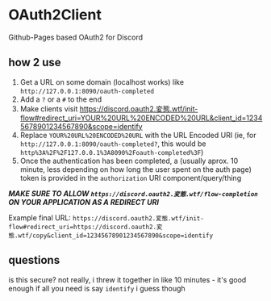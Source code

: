 # OAuth2Client
Github-Pages based OAuth2 for Discord

## how 2 use

1. Get a URL on some domain (localhost works) like `http://127.0.0.1:8090/oauth-completed`
2. Add a `?` or a `#` to the end
3. Make clients visit https://discord.oauth2.変態.wtf/init-flow#redirect_uri=YOUR%20URL%20ENCODED%20URL&client_id=12345678901234567890&scope=identify
4. Replace `YOUR%20URL%20ENCODED%20URL` with the URL Encoded URI (ie, for `http://127.0.0.1:8090/oauth-completed?`, this would be `http%3A%2F%2F127.0.0.1%3A8090%2Foauth-completed%3F`)
5. Once the authentication has been completed, a (usually aprox. 10 minute, less depending on how long the user spent on the auth page) token is provided in the `authorization` URI component/query/thing

***MAKE SURE TO ALLOW `https://discord.oauth2.変態.wtf/flow-completion` ON YOUR APPLICATION AS A REDIRECT URI***

Example final URL: `https://discord.oauth2.変態.wtf/init-flow#redirect_uri=https://discord.oauth2.変態.wtf/copy&client_id=12345678901234567890&scope=identify`

## questions
is this secure? not really, i threw it together in like 10 minutes - it's good enough if all you need is say `identify` i guess though
